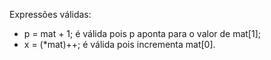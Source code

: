 Expressões válidas:
  - p = mat + 1; é válida pois p aponta para o valor de mat[1];
  - x = (*mat)++; é válida pois incrementa mat[0].
